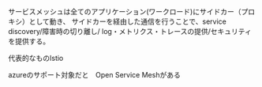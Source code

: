サービスメッシュは全てのアプリケーション(ワークロード)にサイドカー（プロキシ）として動き、
サイドカーを経由した通信を行うことで、service discovery/障害時の切り離し/ log・メトリクス・トレースの提供/セキュリティを提供する。

代表的なものIstio

azureのサポート対象だと　Open Service  Meshがある
